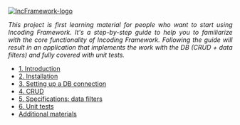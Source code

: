 <a href="http://incframework.com"><img class="aligncenter size-full wp-image-1738" src="http://blog.incframework.com/upload/IncFramework-logo.png" alt="IncFramework-logo" widht="100%" height="auto"  /></a>

<p style="text-align: justify;"><em>This project is first learning material for people who want to start using Incoding Framework. It's a step-by-step guide to help you to familiarize with the core functionality of Incoding Framework. Following the guide will result in an application that implements the work with the DB (CRUD + data filters) and fully covered with unit tests.</em></p>

<ul>
	<li>
		<a href="https://github.com/IncodingSoftware/get-started/wiki/1.-Introduction">1. Introduction</a>
	</li>
	<li>
		<a href="https://github.com/IncodingSoftware/get-started/wiki/2.-Installation">2. Installation</a>
	</li>
	<li>
		<a href="https://github.com/IncodingSoftware/get-started/wiki/3.-Setting-up-a-DB-connection">3. Setting up a DB connection</a>
	</li>
	<li>
		<a href="https://github.com/IncodingSoftware/get-started/wiki/4.-CRUD">4. CRUD</a>
	</li>
	<li>
		<a href="https://github.com/IncodingSoftware/get-started/wiki/5.-Specifications:-data-filters">5. Specifications: data filters</a>
	</li>
	<li>
		<a href="https://github.com/IncodingSoftware/get-started/wiki/6.-Unit-tests">6. Unit tests</a>
	</li>
	<li>
		<a href="https://github.com/IncodingSoftware/get-started/wiki/Additional-materials">Additional materials</a>
	</li>
</ul>
